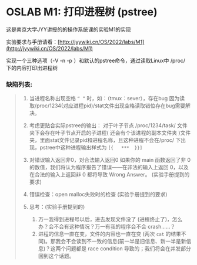 # OSLAB M1: 打印进程树 (pstree)

这是南京大学JYY讲授的的操作系统课的实验M1的实现

实验要求与手册请看：[http://jyywiki.cn/OS/2022/labs/M1](http://jyywiki.cn/OS/2022/labs/M1)

实现一个三种选项（-V   -n   -p ）和默认的pstree命令，通过读取Linux中 /proc/   下的内容打印出进程树

### 缺陷列表:

> 1. 当进程名称出现空格 `“ ”` 时，如：（tmux：sever），存在bug
>    因为读取/proc/1234(对应进程pid)/stat文件出现空格读取错位存在bug需要解决。
> 2. 考虑更贴合实际pstree的输出：  对于叶子节点 /proc/1234/task/  文件夹下会存在叶子节点开启的子进程( 还会有个该进程的副本文件夹 )文件夹，里面stat文件记录pid和进程名称，且这种进程不会在/proc/ 下出现，pstree中这种进程输出样式为 ``[{   ***  }}]``
> 3. 对错误输入返回非0，对合法输入返回0            如果你的 main 函数返回了非 0 的数值，我们将认为程序报告了错误——在非法的输入上返回 0，以及在合法的输入上返回非 0 都将导致 Wrong Answer。  (实验手册提到的要求)
> 4. 错误检查：open malloc失败时的检查    (实验手册提到的要求)
> 5. 思考：(实验手册提到的)
>
>    1. 万一我得到进程号以后，进去发现文件没了 (进程终止了)，怎么办？会不会有这种情况？万一有我的程序会不会 crash……？
>    2. 进程的信息一直在变，文件的内容也一直在变 (两次 `cat` 的结果不同)。那我会不会读到不一致的信息(前一半是旧信息、新一半是新信息)？这两个问题都是 race condition 导致的；我们将会在并发部分回到这个话题。
